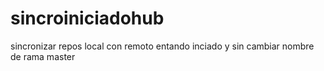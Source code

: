 # sincroiniciadohub
sincronizar repos local con remoto entando inciado y sin cambiar nombre de rama master
